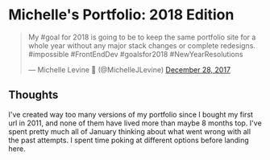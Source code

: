 # Michelle's Portfolio: 2018 Edition

<blockquote class="twitter-tweet" data-lang="en"><p lang="en" dir="ltr">My #goal for 2018 is going to be to keep the same portfolio site for a  whole year without any major stack changes or complete redesigns. 
#impossible #FrontEndDev #goalsfor2018 #NewYearResolutions</p>&mdash; Michelle Levine 🚀 (@MichelleJLevine) <a href="https://twitter.com/MichelleJLevine/status/946519473942511618?ref_src=twsrc%5Etfw">December 28, 2017</a></blockquote>
<script async src="https://platform.twitter.com/widgets.js" charset="utf-8"></script>

## Thoughts
I've created way too many versions of my portfolio since I bought my first url in 2011, and none of them have lived more than maybe 8 months top. I've spent pretty much all of January thinking about what went wrong with all the past attempts. I spent time poking at different options before landing here.

